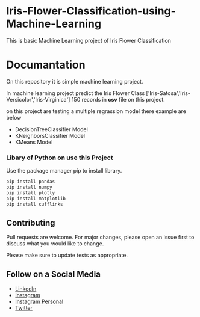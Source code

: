 # Iris-Flower-Classification-using-Machine-Learning
This is basic Machine Learning project of Iris Flower Classification 

# Documantation
On this repository it is  simple machine learning project.

In machine learning project predict the Iris Flower Class ['Iris-Satosa','Iris-Versicolor','Iris-Virginica'] 150 records in **csv** file on this project.


on this project are testing a multiple regrassion model there example are below
 - DecisionTreeClassifier Model
 - KNeighborsClassifier Model
 - KMeans Model


### Libary of Python on use this Project
Use the package manager pip to install library.
```sh
pip install pandas
pip install numpy
pip install plotly
pip install matplotlib
pip install cufflinks
```
## Contributing
Pull requests are welcome. For major changes, please open an issue first to discuss what you would like to change.

Please make sure to update tests as appropriate.

## Follow on a Social Media
- [LinkedIn](https://bit.ly/2Ky3ho6)
- [Instagram](https://bit.ly/3b9Qeo4)
- [Instagram Personal](https://bit.ly/32SXHV0)
- [Twitter](https://bit.ly/3dbLJLC)

